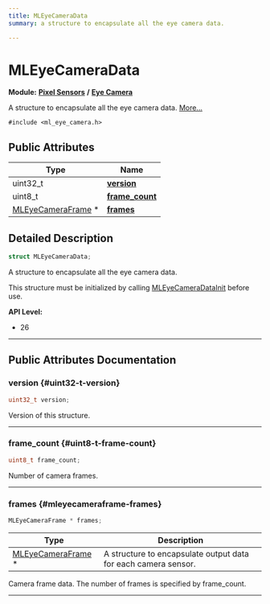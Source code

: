 ```yaml
---
title: MLEyeCameraData
summary: a structure to encapsulate all the eye camera data. 

---
```


# MLEyeCameraData

**Module:** **[Pixel Sensors](/api-ref/api/Modules/group___pixel_sensors/group___pixel_sensors.md)** **/** **[Eye Camera](/api-ref/api/Modules/group___pixel_sensors/group___e_cam/group___e_cam.md)**



A structure to encapsulate all the eye camera data.  [More...](#detailed-description)


`#include <ml_eye_camera.h>`

## Public Attributes

| Type           | Name           |
| -------------- | -------------- |
| uint32_t | **[version](/api-ref/api/Modules/group___pixel_sensors/group___e_cam/struct_m_l_eye_camera_data.md#uint32-t-version)**  |
| uint8_t | **[frame_count](/api-ref/api/Modules/group___pixel_sensors/group___e_cam/struct_m_l_eye_camera_data.md#uint8-t-frame-count)**  |
| [MLEyeCameraFrame](/api-ref/api/Modules/group___pixel_sensors/group___e_cam/struct_m_l_eye_camera_frame.md) * | **[frames](/api-ref/api/Modules/group___pixel_sensors/group___e_cam/struct_m_l_eye_camera_data.md#mleyecameraframe-frames)**  |

## Detailed Description

```cpp
struct MLEyeCameraData;
```

A structure to encapsulate all the eye camera data. 

This structure must be initialized by calling [MLEyeCameraDataInit](/api-ref/api/Modules/group___pixel_sensors/group___e_cam/group___e_cam.md#void-mleyecameradatainit) before use.




**API Level:**
  * 26




-----------
## Public Attributes Documentation

### version {#uint32-t-version}

```cpp
uint32_t version;
```


Version of this structure. 





-----------

### frame_count {#uint8-t-frame-count}

```cpp
uint8_t frame_count;
```


Number of camera frames. 





-----------

### frames {#mleyecameraframe-frames}

```cpp
MLEyeCameraFrame * frames;
```



| Type | Description |
|--|--|
| [MLEyeCameraFrame](/api-ref/api/Modules/group___pixel_sensors/group___e_cam/struct_m_l_eye_camera_frame.md) * | A structure to encapsulate output data for each camera sensor.  |


Camera frame data. The number of frames is specified by frame_count. 





-----------

